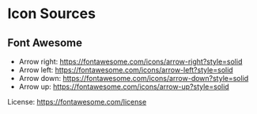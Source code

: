 # Icon Sources

## Font Awesome

* Arrow right: https://fontawesome.com/icons/arrow-right?style=solid
* Arrow left: https://fontawesome.com/icons/arrow-left?style=solid
* Arrow down: https://fontawesome.com/icons/arrow-down?style=solid
* Arrow up: https://fontawesome.com/icons/arrow-up?style=solid

License: https://fontawesome.com/license
